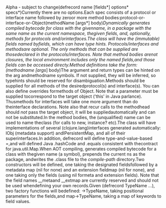 Alpha - subject to change(defrecord name [fields*]  options* specs*)Currently there are no options.Each spec consists of a protocol or interface name followed by zeroor more method bodies:protocol-or-interface-or-Object(methodName [args*] body)*Dynamically generates compiled bytecode for class with the givenname, in a package with the same name as the current namespace, thegiven fields, and, optionally, methods for protocols and/orinterfaces.The class will have the (immutable) fields named byfields, which can have type hints. Protocols/interfaces and methodsare optional. The only methods that can be supplied are thosedeclared in the protocols/interfaces.  Note that method bodies arenot closures, the local environment includes only the named fields,and those fields can be accessed directy.Method definitions take the form:(methodname [args*] body)The argument and return types can be hinted on the arg andmethodname symbols. If not supplied, they will be inferred, so typehints should be reserved for disambiguation.Methods should be supplied for all methods of the desiredprotocol(s) and interface(s). You can also define overrides formethods of Object. Note that a parameter must be supplied tocorrespond to the target object ('this' in Java parlance). Thusmethods for interfaces will take one more argument than do theinterface declarations. Note also that recur calls to the methodhead should *not* pass the target object, it will be suppliedautomatically and can not be substituted.In the method bodies, the (unqualified) name can be used to name theclass (for calls to new, instance? etc).The class will have implementations of several (clojure.lang)interfaces generated automatically: IObj (metadata support) andIPersistentMap, and all of their superinterfaces.In addition, defrecord will define type-and-value-based =,and will defined Java .hashCode and .equals consistent with thecontract for java.util.Map.When AOT compiling, generates compiled bytecode for a class with thegiven name (a symbol), prepends the current ns as the package, andwrites the .class file to the *compile-path* directory.Two constructors will be defined, one taking the designated fieldsfollowed by a metadata map (nil for none) and an extension fieldmap (nil for none), and one taking only the fields (using nil formeta and extension fields). Note that the field names __metaand __extmap are currently reserved and should not be used whendefining your own records.Given (defrecord TypeName ...), two factory functions will bedefined: ->TypeName, taking positional parameters for the fields,and map->TypeName, taking a map of keywords to field values.
